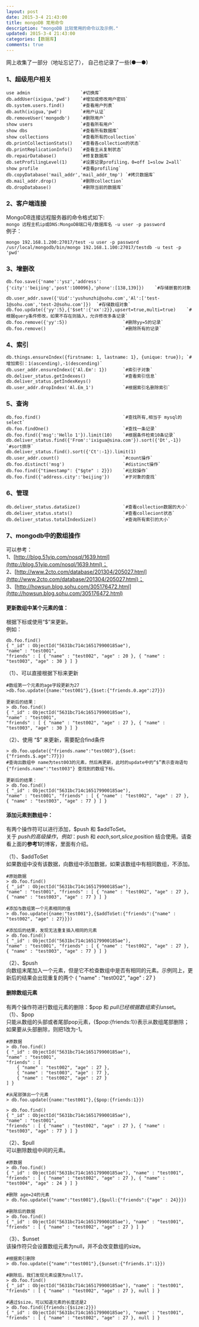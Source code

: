 ```yaml
---
layout: post
date: 2015-3-4 21:43:00
title: mongoDB 常用命令
description: "mongoDB 比较常用的命令以及示例."
updated: 2015-3-4 21:43:00
categories: [数据库]
comments: true
---
```


网上收集了一部分（地址忘记了）， 自己也记录了一些(●—●)


### 1、超级用户相关

	use admin 					`#切换库`  
	db.addUser(ixigua,'pwd') 	`#增加或修改用户密码`  
	db.system.users.find() 		`#查看用户列表`  
	db.auth(ixigua,'pwd') 		`#用户认证`  
	db.removeUser('mongodb') 	`#删除用户`  
	show users 					`#查看所有用户`  
	show dbs 					`#查看所有数据库`  
	show collections 			`#查看所有的collection`  
	db.printCollectionStats() 	`#查看各collection的状态`  
	db.printReplicationInfo() 	`#查看主从复制状态`  
	db.repairDatabase() 		`#修复数据库`  
	db.setProfilingLevel(1) 	`#设置记录profiling，0=off 1=slow 2=all`  
	show profile 				`#查看profiling`  
	db.copyDatabase('mail_addr','mail_addr_tmp') `#拷贝数据库`  
	db.mail_addr.drop() 		`#删除collection`  
	db.dropDatabase() 			`#删除当前的数据库`

### 2、客户端连接  
MongoDB连接远程服务器的命令格式如下:  
`mongo 远程主机ip或DNS:MongoDB端口号/数据库名 -u user -p password`  
例子：

	mongo 192.168.1.200:27017/test -u user -p password  
	/usr/local/mongodb/bin/mongo 192.168.1.100:27017/testdb -u test -p 'pwd'


### 3、增删改

	db.foo.save({'name':'ysz','address':{'city':'beijing','post':100096},'phone':[138,139]}) 	`#存储嵌套的对象`  
	db.user_addr.save({'Uid':'yushunzhi@sohu.com','Al':['test-1@sohu.com','test-2@sohu.com']}) 	`#存储数组对象`  
	db.foo.update({'yy':5},{'$set':{'xx':2}},upsert=true,multi=true) 	`#根据query条件修改，如果不存在则插入，允许修改多条记录`  
	db.foo.remove({'yy':5}) 					`#删除yy=5的记录`  
	db.foo.remove()								`#删除所有的记录`  

### 4、索引

	db.things.ensureIndex({firstname: 1, lastname: 1}, {unique: true}); `#增加索引：1(ascending),-1(descending)`  
	db.user_addr.ensureIndex({'Al.Em': 1}) 		`#索引子对象`  
	db.deliver_status.getIndexes() 				`#查看索引信息`  
	db.deliver_status.getIndexKeys()  
	db.user_addr.dropIndex('Al.Em_1') 			`#根据索引名删除索引`  

### 5、查询

	db.foo.find() 								`#查找所有,相当于 mysql的select`  
	db.foo.findOne() 							`#查找一条记录`  
	db.foo.find({'msg':'Hello 1'}).limit(10) 	`#根据条件检索10条记录`  
	db.deliver_status.find({'From':'ixigua@sina.com'}).sort({'Dt',-1}) `#sort排序`  
	db.deliver_status.find().sort({'Ct':-1}).limit(1)  
	db.user_addr.count() 						`#count操作`  
	db.foo.distinct('msg') 						`#distinct操作`  
	db.foo.find({"timestamp": {"$gte" : 2}}) 	`#比较操作`  
	db.foo.find({'address.city':'beijing'}) 	`#子对象的查找`  

### 6、管理

	db.deliver_status.dataSize() 				`#查看collection数据的大小`  
	db.deliver_status.stats() 					`#查看colleciont状态`  
	db.deliver_status.totalIndexSize() 			`#查询所有索引的大小`

### 7、mongodb中的数组操作
可以参考：  
1、[http://blog.51yip.com/nosql/1639.html](http://blog.51yip.com/nosql/1639.html)；  
2、[http://www.2cto.com/database/201304/205027.html](http://www.2cto.com/database/201304/205027.html)；  
3、[http://howsun.blog.sohu.com/305176472.html](http://howsun.blog.sohu.com/305176472.html)

#### 更新数组中某个元素的值：
根据下标或使用“$”来更新。  
例如：

	db.foo.find()
	{ "_id" : ObjectId("5631bc714c165179900185ae"), 
	"name" : "test001", 
	"friends" : [ { "name" : "test002", "age" : 20 }, { "name" : "test003", "age" : 30 } ] }

（1）、可以直接根据下标来更新

	#数组第一个元素的age字段更新为27
	>db.foo.update({name:"test001"},{$set:{"friends.0.age":27}})

	更新后的结果：
	> db.foo.find()
	{ "_id" : ObjectId("5631bc714c165179900185ae"), 
	"name" : "test001", 
	"friends" : [ { "name" : "test002", "age" : 27 }, { "name" : "test003", "age" : 30 } ] }

（2）、使用 “$” 来更新，需要配合find条件  

	> db.foo.update({"friends.name":"test003"},{$set:{"friends.$.age":77}}) 
	#查询出数组中 name为test003的元素，然后再更新，此时的update中的“$”表示查询语句 {"friends.name":"test003"} 查找到的数组下标。

	更新后的结果：
	> db.foo.find()
	{ "_id" : ObjectId("5631bc714c165179900185ae"), 
	"name" : "test001", "friends" : [ { "name" : "test002", "age" : 27 }, { "name" : "test003", "age" : 77 } ] }


#### 添加元素到数组中：
有两个操作符可以进行添加，$push 和 $addToSet。  
关于 $push的高级操作，例如：$push 和 $each,$sort,$slice,$position 结合使用。请查看上面的**参考1**的博客，里面有介绍。

（1）、$addToSet  
 如果数组中没有该数据，向数组中添加数据，如果该数组中有相同数组，不添加。

	#原始数据
	> db.foo.find()
	{ "_id" : ObjectId("5631bc714c165179900185ae"), 
	"name" : "test001", "friends" : [ { "name" : "test002", "age" : 27 }, { "name" : "test003", "age" : 77 } ] }
	
	#添加与数组第一个元素相同的值
	> db.foo.update({name:"test001"},{$addToSet:{"friends":{"name" : "test002", "age" : 27}}})
 
	#添加后的结果，发现无法重复插入相同的元素
	> db.foo.find()
	{ "_id" : ObjectId("5631bc714c165179900185ae"), 
	"name" : "test001", "friends" : [ { "name" : "test002", "age" : 27 }, { "name" : "test003", "age" : 77 } ] }

（2）、$push  
向数组末尾加入一个元素，但是它不检查数组中是否有相同的元素。示例同上，更新后的结果会出现重复的两个 { "name" : "test002", "age" : 27 }

#### 删除数组元素
有两个操作符进行数组元素的删除：$pop 和 $pull 已经根据数组索引$unset。  
（1）、$pop   
只能从数组的头部或者尾部pop元素，{$pop:{friends:1}}表示从数组尾部删除；如果要从头部删除，则把1改为-1。

  
	#原数据
	> db.foo.find()
	{ "_id" : ObjectId("5631bc714c165179900185ae"), 
	"name" : "test001", 
	"friends" : [ 
		{ "name" : "test002", "age" : 27 },
		{ "name" : "test003", "age" : 77 }, 
		{ "name" : "test002", "age" : 27 } 
	] }
	
	#从尾部弹出一个元素	
	> db.foo.update({name:"test001"},{$pop:{friends:1}})

	> db.foo.find()
	{ "_id" : ObjectId("5631bc714c165179900185ae"), 
	"name" : "test001", 
	"friends" : [ { "name" : "test002", "age" : 27 }, { "name" : "test003", "age" : 77 } ] }

（2）、$pull  
可以删除数组中间的元素。

	#原数据
	> db.foo.find()
	{ "_id" : ObjectId("5631bc714c165179900185ae"), "name" : "test001", 
	"friends" : [ { "name" : "test002", "age" : 27 }, { "name" : "test004", "age" : 24 } ] }
	
	#删除 age=24的元素
	> db.foo.update({"name":"test001"},{$pull:{"friends":{"age" : 24}}})

	#删除后的数据 
	> db.foo.find()
	{ "_id" : ObjectId("5631bc714c165179900185ae"), "name" : "test001", 
	"friends" : [ { "name" : "test002", "age" : 27 } ] }

（3）、$unset  
该操作符只会设置数组元素为null，并不会改变数组的size。

	#根据索引删除
	> db.foo.update({"name":"test001"},{$unset:{"friends.1":1}})
	
	#删除后，我们发现元素设置为null了。
	> db.foo.find()
	{ "_id" : ObjectId("5631bc714c165179900185ae"), "name" : "test001", 
	"friends" : [ { "name" : "test002", "age" : 27 }, null ] }
	
	#通过$size，可以知道元素的长度还是2
	> db.foo.find({friends:{$size:2}})
	{ "_id" : ObjectId("5631bc714c165179900185ae"), "name" : "test001", 
	"friends" : [ { "name" : "test002", "age" : 27 }, null ] }